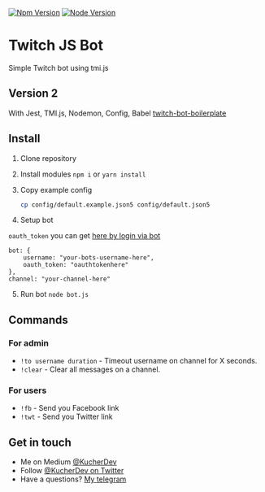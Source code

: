 [![Npm Version](https://img.shields.io/npm/v/tmi.js.svg?style=flat)](https://www.npmjs.org/package/tmi.js) [![Node Version](https://img.shields.io/node/v/tmi.js.svg?style=flat)](https://www.npmjs.org/package/tmi.js)

# Twitch JS Bot
Simple Twitch bot using tmi.js

## Version 2
With Jest, TMI.js, Nodemon, Config, Babel
[twitch-bot-boilerplate](https://github.com/qWici/twitch-bot-boilerplate)


## Install
1. Clone repository

2. Install modules `npm i` or `yarn install`

3. Copy example config

    ```bash
    cp config/default.example.json5 config/default.json5
    ```
    
4. Setup bot

`oauth_token` you can get [here by login via bot](https://twitchapps.com/tmi/)

```
bot: {
    username: "your-bots-username-here",
    oauth_token: "oauthtokenhere"
},
channel: "your-channel-here"
```

5. Run bot `node bot.js`

## Commands
### For admin
- `!to username duration` - Timeout username on channel for X seconds.
- `!clear` - Clear all messages on a channel.

### For users
- `!fb` - Send you Facebook link
- `!twt` - Send you Twitter link

## Get in touch
- Me on Medium [@KucherDev](https://medium.com/@KucherDev)
- Follow [@KucherDev on Twitter](https://twitter.com/KucherDev)
- Have a questions? [My telegram](https://t.me/qWici)
